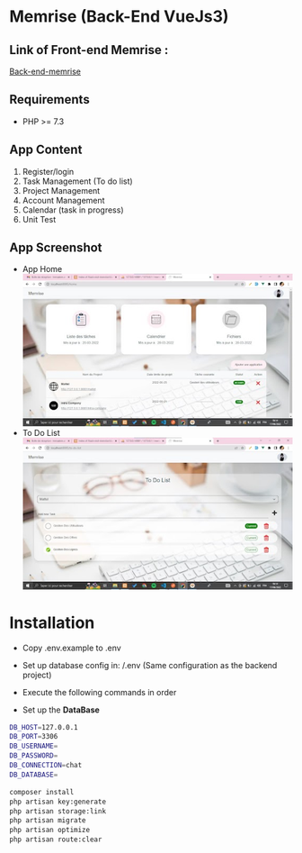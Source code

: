 # Memrise (Back-End VueJs3)</h1>

## Link of Front-end Memrise : 
<a href="https://github.com/arwa-lemaalem-dev/front-end-memrise">Back-end-memrise</a>
## Requirements

-   PHP >= 7.3

## App Content

<ol>
    <li>Register/login</li>
    <li>Task Management (To do list)</li>
    <li>Project Management</li>
    <li>Account Management</li>
    <li>Calendar (task in progress)</li>
    <li>Unit Test</li>
</ol>

## App Screenshot
<ul>
    <li>App Home</li>
    <img src="public\assets\screenshot_app\app_home.png">
    <li>To Do List</li>
    <img src="public\assets\screenshot_app\todolist.png">
</ul>

# Installation

 * Copy .env.example to .env
 * Set up database config in: /.env (Same configuration as the backend project)

 * Execute the following commands in order
  
  * Set up the **DataBase**
``` bash
DB_HOST=127.0.0.1
DB_PORT=3306
DB_USERNAME=
DB_PASSWORD=
DB_CONNECTION=chat
DB_DATABASE=
```

``` bash
composer install
php artisan key:generate
php artisan storage:link
php artisan migrate 
php artisan optimize
php artisan route:clear
```




 